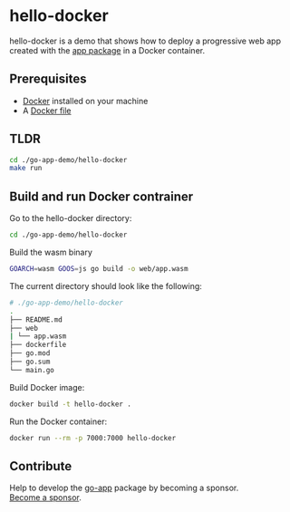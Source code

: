 # hello-docker

hello-docker is a demo that shows how to deploy a progressive web app created with the [app package](https://github.com/maxence-charriere/go-app) in a Docker container.

## Prerequisites

- [Docker](https://www.docker.com) installed on your machine
- A [Docker file](https://github.com/maxence-charriere/go-app-demo/tree/v6/hello-docker/dockerfile)

## TLDR

```sh
cd ./go-app-demo/hello-docker
make run
```

## Build and run Docker contrainer

Go to the hello-docker directory:

```sh
cd ./go-app-demo/hello-docker
```

Build the wasm binary

```sh
GOARCH=wasm GOOS=js go build -o web/app.wasm
```

The current directory should look like the following:

```sh
# ./go-app-demo/hello-docker
.
├── README.md
├── web
| └── app.wasm
├── dockerfile
├── go.mod
├── go.sum
└── main.go
```

Build Docker image:

```sh
docker build -t hello-docker .
```

Run the Docker container:

```sh
docker run --rm -p 7000:7000 hello-docker
```

## Contribute

Help to develop the [go-app](https://github.com/maxence-charriere/go-app) package by becoming a sponsor.
<br>[Become a sponsor](https://opencollective.com/go-app).

